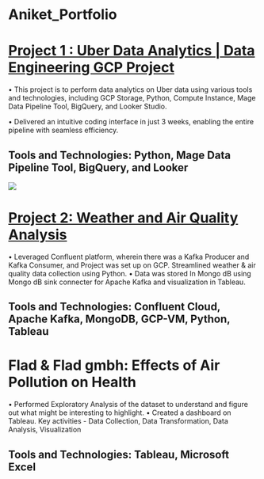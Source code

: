 # Aniket_Portfolio


# [Project 1 : Uber Data Analytics | Data Engineering GCP Project](https://github.com/Aniket5511/Uber_Data_analytics_project) 
• This project is to perform data analytics on Uber data using various tools and technologies, including GCP 
Storage, Python, Compute Instance, Mage Data Pipeline Tool, BigQuery, and Looker Studio.

• Delivered an intuitive coding interface in just 3 weeks, enabling the entire pipeline with seamless efficiency.

## Tools and Technologies: Python, Mage Data Pipeline Tool, BigQuery, and Looker

![](https://github.com/Aniket5511/Uber_Data_analytics_project/blob/master/architecture.jpg)


# [Project 2: Weather and Air Quality Analysis](https://github.com/Aniket5511/Weather-and-Air-Quality-Analysis)
• Leveraged Confluent platform, wherein there was a Kafka Producer and Kafka Consumer, and Project was 
set up on GCP. Streamlined weather & air quality data collection using Python.
• Data was stored In Mongo dB using Mongo dB sink connecter for Apache Kafka and visualization in 
Tableau.

## Tools and Technologies: Confluent Cloud, Apache Kafka, MongoDB, GCP-VM, Python, Tableau

# Flad & Flad gmbh: Effects of Air Pollution on Health 
• Performed Exploratory Analysis of the dataset to understand and figure out what might be interesting to 
highlight.
• Created a dashboard on Tableau. Key activities - Data Collection, Data Transformation, Data Analysis, 
Visualization

## Tools and Technologies: Tableau, Microsoft Excel 
